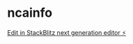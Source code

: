 # ncainfo

[Edit in StackBlitz next generation editor ⚡️](https://stackblitz.com/~/github.com/moondoan/ncainfo)